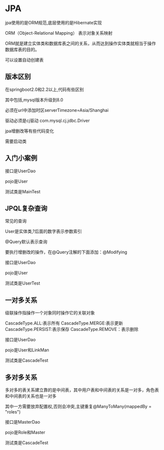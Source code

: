 # JPA

jpa使用的是ORM规范,底层使用的是Hibernate实现

ORM（Object-Relational Mapping） 表示对象关系映射

ORM就是建立实体类和数据库表之间的关系，从而达到操作实体类就相当于操作数据库表的目的。

可以设置自动创建表

## 版本区别

在springboot2.0和2.2以上,代码有些区别

其中包括,mysql版本升级到8.0

必须在url中添加时区serverTimezone=Asia/Shanghai

驱动必须是cj驱动     com.mysql.cj.jdbc.Driver

jpa增删改等有些代码变化

需要启动类



## 入门小案例

接口是UserDao

pojo是User

测试类是MainTest



## JPQL复杂查询



常见的查询

User是实体类,?后面的数字表示参数索引

@Query默认表示查询

要执行增删改的操作，在@Query注解的下面添加：@Modifying



接口是UserDao

pojo是User

测试类是UserTest





## 一对多关系

级联操作指操作一个对象同时操作它的关联对象

CascadeType.ALL:表示所有
CascadeType.MERGE:表示更新
CascadeType.PERSIST:表示保存
  CascadeType.REMOVE：表示删除



接口是UserDao

pojo是User和LinkMan

测试类是CascadeTest



## 多对多关系

多对多的表关系建立靠的是中间表，其中用户表和中间表的关系是一对多，角色表和中间表的关系也是一对多

其中一方需要放弃配置权,否则会冲突,主键重复@ManyToMany(mappedBy = "roles")

接口是MasterDao

pojo是Role和Master

测试类是CascadeTest

